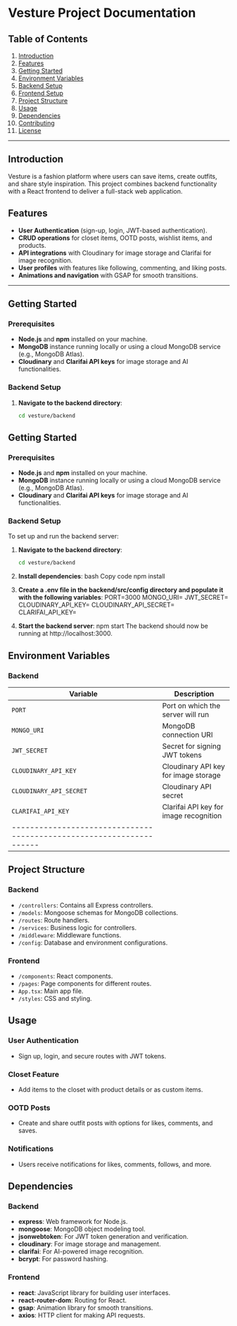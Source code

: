 # Vesture Project Documentation

## Table of Contents
1. [Introduction](#introduction)
2. [Features](#features)
3. [Getting Started](#getting-started)
4. [Environment Variables](#environment-variables)
5. [Backend Setup](#backend-setup)
6. [Frontend Setup](#frontend-setup)
7. [Project Structure](#project-structure)
8. [Usage](#usage)
9. [Dependencies](#dependencies)
10. [Contributing](#contributing)
11. [License](#license)

---

## Introduction

Vesture is a fashion platform where users can save items, create outfits, and share style inspiration. This project combines backend functionality with a React frontend to deliver a full-stack web application.

## Features
- **User Authentication** (sign-up, login, JWT-based authentication).
- **CRUD operations** for closet items, OOTD posts, wishlist items, and products.
- **API integrations** with Cloudinary for image storage and Clarifai for image recognition.
- **User profiles** with features like following, commenting, and liking posts.
- **Animations and navigation** with GSAP for smooth transitions.

---

## Getting Started

### Prerequisites
- **Node.js** and **npm** installed on your machine.
- **MongoDB** instance running locally or using a cloud MongoDB service (e.g., MongoDB Atlas).
- **Cloudinary** and **Clarifai API keys** for image storage and AI functionalities.

### Backend Setup

1. **Navigate to the backend directory**:
   ```bash
   cd vesture/backend
## Getting Started

### Prerequisites

- **Node.js** and **npm** installed on your machine.
- **MongoDB** instance running locally or using a cloud MongoDB service (e.g., MongoDB Atlas).
- **Cloudinary** and **Clarifai API keys** for image storage and AI functionalities.

### Backend Setup

To set up and run the backend server:

1. **Navigate to the backend directory**:

   ```bash
   cd vesture/backend

2. **Install dependencies**:
bash
Copy code
npm install

3. **Create a .env file in the backend/src/config directory and populate it with the following variables**:
PORT=3000
MONGO_URI=<Your MongoDB URI>
JWT_SECRET=<Your JWT Secret>
CLOUDINARY_API_KEY=<Your Cloudinary API Key>
CLOUDINARY_API_SECRET=<Your Cloudinary API Secret>
CLARIFAI_API_KEY=<Your Clarifai API Key>

4. **Start the backend server**:
npm start
The backend should now be running at http://localhost:3000.

## Environment Variables

### Backend

| Variable              | Description                                 |
|-----------------------|---------------------------------------------|
| `PORT`               | Port on which the server will run           |
| `MONGO_URI`          | MongoDB connection URI                      |
| `JWT_SECRET`         | Secret for signing JWT tokens               |
| `CLOUDINARY_API_KEY` | Cloudinary API key for image storage        |
| `CLOUDINARY_API_SECRET` | Cloudinary API secret                    |
| `CLARIFAI_API_KEY`   | Clarifai API key for image recognition      |
|--------------------------------------------------------------------|

## Project Structure

### Backend

- `/controllers`: Contains all Express controllers.
- `/models`: Mongoose schemas for MongoDB collections.
- `/routes`: Route handlers.
- `/services`: Business logic for controllers.
- `/middleware`: Middleware functions.
- `/config`: Database and environment configurations.

### Frontend

- `/components`: React components.
- `/pages`: Page components for different routes.
- `App.tsx`: Main app file.
- `/styles`: CSS and styling.

## Usage

### User Authentication
- Sign up, login, and secure routes with JWT tokens.

### Closet Feature
- Add items to the closet with product details or as custom items.

### OOTD Posts
- Create and share outfit posts with options for likes, comments, and saves.

### Notifications
- Users receive notifications for likes, comments, follows, and more.

## Dependencies

### Backend
- **express**: Web framework for Node.js.
- **mongoose**: MongoDB object modeling tool.
- **jsonwebtoken**: For JWT token generation and verification.
- **cloudinary**: For image storage and management.
- **clarifai**: For AI-powered image recognition.
- **bcrypt**: For password hashing.

### Frontend
- **react**: JavaScript library for building user interfaces.
- **react-router-dom**: Routing for React.
- **gsap**: Animation library for smooth transitions.
- **axios**: HTTP client for making API requests.
